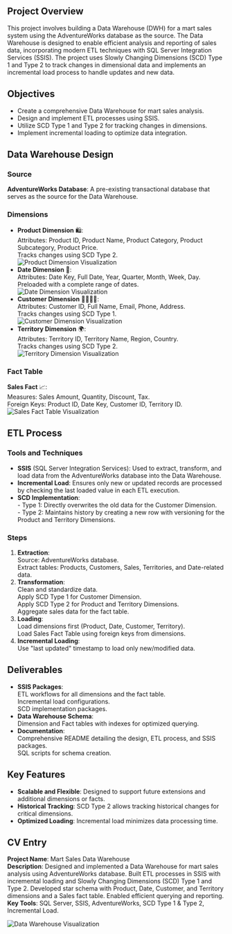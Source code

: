 <h2>Project Overview</h2>
<p>This project involves building a Data Warehouse (DWH) for a mart sales system using the AdventureWorks database as the source. The Data Warehouse is designed to enable efficient analysis and reporting of sales data, incorporating modern ETL techniques with SQL Server Integration Services (SSIS). The project uses Slowly Changing Dimensions (SCD) Type 1 and Type 2 to track changes in dimensional data and implements an incremental load process to handle updates and new data.</p>

<h2>Objectives</h2>
<ul>
    <li>Create a comprehensive Data Warehouse for mart sales analysis.</li>
    <li>Design and implement ETL processes using SSIS.</li>
    <li>Utilize SCD Type 1 and Type 2 for tracking changes in dimensions.</li>
    <li>Implement incremental loading to optimize data integration.</li>
</ul>

<h2>Data Warehouse Design</h2>
<h3>Source</h3>
<p><strong>AdventureWorks Database</strong>: A pre-existing transactional database that serves as the source for the Data Warehouse.</p>

<h3>Dimensions</h3>
<ul>
    <li><strong>Product Dimension</strong> 🛍️:<br>
        Attributes: Product ID, Product Name, Product Category, Product Subcategory, Product Price.<br>
        Tracks changes using SCD Type 2.<br>
        <img src="/mnt/data/product_dimension_image.png" alt="Product Dimension Visualization">
    </li>
    <li><strong>Date Dimension</strong> 📅:<br>
        Attributes: Date Key, Full Date, Year, Quarter, Month, Week, Day.<br>
        Preloaded with a complete range of dates.<br>
        <img src="/mnt/data/date_dimension_image.png" alt="Date Dimension Visualization">
    </li>
    <li><strong>Customer Dimension</strong> 🧍‍♂️🧍‍♀️:<br>
        Attributes: Customer ID, Full Name, Email, Phone, Address.<br>
        Tracks changes using SCD Type 1.<br>
        <img src="/mnt/data/customer_dimension_image.png" alt="Customer Dimension Visualization">
    </li>
    <li><strong>Territory Dimension</strong> 🌍:<br>
        Attributes: Territory ID, Territory Name, Region, Country.<br>
        Tracks changes using SCD Type 2.<br>
        <img src="/mnt/data/territory_dimension_image.png" alt="Territory Dimension Visualization">
    </li>
</ul>

<h3>Fact Table</h3>
<p><strong>Sales Fact</strong> 📈:<br>
    Measures: Sales Amount, Quantity, Discount, Tax.<br>
    Foreign Keys: Product ID, Date Key, Customer ID, Territory ID.<br>
    <img src="/mnt/data/sales_fact_image.png" alt="Sales Fact Table Visualization">
</p>

<h2>ETL Process</h2>
<h3>Tools and Techniques</h3>
<ul>
    <li><strong>SSIS</strong> (SQL Server Integration Services): Used to extract, transform, and load data from the AdventureWorks database into the Data Warehouse.</li>
    <li><strong>Incremental Load</strong>: Ensures only new or updated records are processed by checking the last loaded value in each ETL execution.</li>
    <li><strong>SCD Implementation</strong>:<br>
        - Type 1: Directly overwrites the old data for the Customer Dimension.<br>
        - Type 2: Maintains history by creating a new row with versioning for the Product and Territory Dimensions.</li>
</ul>

<h3>Steps</h3>
<ol>
    <li><strong>Extraction</strong>:<br>
        Source: AdventureWorks database.<br>
        Extract tables: Products, Customers, Sales, Territories, and Date-related data.</li>
    <li><strong>Transformation</strong>:<br>
        Clean and standardize data.<br>
        Apply SCD Type 1 for Customer Dimension.<br>
        Apply SCD Type 2 for Product and Territory Dimensions.<br>
        Aggregate sales data for the fact table.</li>
    <li><strong>Loading</strong>:<br>
        Load dimensions first (Product, Date, Customer, Territory).<br>
        Load Sales Fact Table using foreign keys from dimensions.</li>
    <li><strong>Incremental Loading</strong>:<br>
        Use "last updated" timestamp to load only new/modified data.</li>
</ol>

<h2>Deliverables</h2>
<ul>
    <li><strong>SSIS Packages</strong>:<br>
        ETL workflows for all dimensions and the fact table.<br>
        Incremental load configurations.<br>
        SCD implementation packages.</li>
    <li><strong>Data Warehouse Schema</strong>:<br>
        Dimension and Fact tables with indexes for optimized querying.</li>
    <li><strong>Documentation</strong>:<br>
        Comprehensive README detailing the design, ETL process, and SSIS packages.<br>
        SQL scripts for schema creation.</li>
</ul>

<h2>Key Features</h2>
<ul>
    <li><strong>Scalable and Flexible</strong>: Designed to support future extensions and additional dimensions or facts.</li>
    <li><strong>Historical Tracking</strong>: SCD Type 2 allows tracking historical changes for critical dimensions.</li>
    <li><strong>Optimized Loading</strong>: Incremental load minimizes data processing time.</li>
</ul>

<h2>CV Entry</h2>
<p><strong>Project Name</strong>: Mart Sales Data Warehouse<br>
    <strong>Description</strong>: Designed and implemented a Data Warehouse for mart sales analysis using AdventureWorks database. Built ETL processes in SSIS with incremental loading and Slowly Changing Dimensions (SCD) Type 1 and Type 2. Developed star schema with Product, Date, Customer, and Territory dimensions and a Sales fact table. Enabled efficient querying and reporting.<br>
    <strong>Key Tools</strong>: SQL Server, SSIS, AdventureWorks, SCD Type 1 & Type 2, Incremental Load.</p>

<div class="image-container">
    <img src="/mnt/data/A_professional_visualization_of_a_data_warehouse_p.png" alt="Data Warehouse Visualization">
</div>

